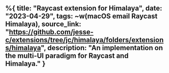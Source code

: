 %{
    title: "Raycast extension for Himalaya",
    date: "2023-04-29",
    tags: ~w(macOS email Raycast Himalaya),
    source_link: "https://github.com/jesse-c/extensions/tree/jc/himalaya/folders/extensions/himalaya",
    description: "An implementation on the multi-UI paradigm for Raycast and Himalaya."
}
---
